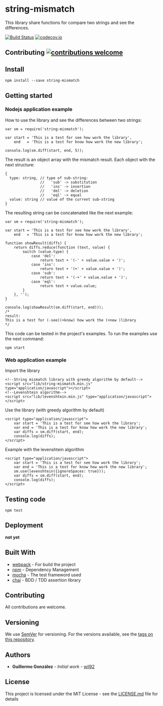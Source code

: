 # string-mismatch

This library share functions for compare two strings and see the differences.

[![Build Status](https://travis-ci.org/wil92/string-mismatch.png?branch=master)](https://travis-ci.org/wil92/string-mismatch)
[![codecov.io](https://img.shields.io/codecov/c/github/wil92/string-mismatch/master.svg?style=flat-square)](http://codecov.io/github/wil92/string-mismatch?branch=master)
## Contributing [![contributions welcome](https://img.shields.io/badge/contributions-welcome-brightgreen.svg?style=flat)](https://github.com/wil92/string-mismatch/issues)


## Install

```
npm install --save string-mismatch
```

## Getting started

### Nodejs application example

How to use the library and see the differences between two strings:

```es5
var sm = require('string-mismatch');

var start = 'This is a test for see how work the library',
    end   = 'This is a test for know how work the new library';

console.log(sm.diff(start, end, 5));
```

The result is an object array with the mismatch result. Each object with the next structure:

```es5
{
  type: string, // type of sub-string:
                //   'sub' -> substitution
                //   'ins' -> insertion
                //   'del' -> deletion
                //   'eql' -> equal
  value: string // value of the current sub-string
}
```

The resulting string can be concatenated like the next example:

```es5
var sm = require('string-mismatch');

var start = 'This is a test for see how work the library',
    end   = 'This is a test for know how work the new library';

function showResult(diffs) {
    return diffs.reduce(function (text, value) {
        switch (value.type) {
            case 'del':
                return text + '(-' + value.value + ')';
            case 'ins':
                return text + '(+' + value.value + ')';
            case 'sub':
                return text + '(-+' + value.value + ')';
            case 'eql':
                return text + value.value;
        }
    }, '');
}

console.log(showResult(sm.diff(start, end)));
/*
result:
This is a test for (-see)(+know) how work the (+new )library
*/
```

This code can be tested in the project's examples. To run the examples use the next command:

```
npm start
```


### Web application example

Import the library

```html5
<!--String mismatch library with greedy algorithm by default-->
<script src="lib/string-mismatch.min.js" type="application/javascript"></script>
<!--Levenshtein algorithm-->
<script src="lib/levenshtein.min.js" type="application/javascript"></script>
```

Use the library (with greedy algorithm by default)

```html5
<script type="application/javascript">
    var start = 'This is a test for see how work the library';
    var end = 'This is a test for know how work the new library';
    var diffs = sm.diff(start, end);
    console.log(diffs);
</script>
```

Example with the levenshtein algorithm

```html5
<script type="application/javascript">
    var start = 'This is a test for see how work the library';
    var end = 'This is a test for know how work the new library';
    sm.use(levenshtein({ignoreSpaces: true}));
    var diffs = sm.diff(start, end);
    console.log(diffs);
</script>
```

## Testing code

```
npm test
```

## Deployment

**not yet**

## Built With

* [webpack](https://webpack.js.org/) - For build the project
* [npm](https://www.npmjs.com/) - Dependency Management
* [mocha](https://mochajs.org/) - The test frameword used
* [chai](https://mochajs.org/) - BDD / TDD assertion library

## Contributing

All contributions are welcome.

## Versioning

We use [SemVer](http://semver.org/) for versioning. For the versions available, see the [tags on this repository](https://github.com/wil92/string-mismatch/tags).

## Authors

* **Guillermo González** - *Initial work* - [wil92](https://github.com/wil92)

## License

This project is licensed under the MIT License - see the [LICENSE.md](https://gitlab.com/wil92/wankar-server/blob/development/LICENSE) file for details
